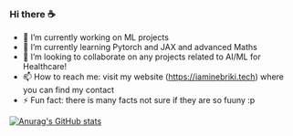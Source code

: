 ### Hi there ☕

- 🔭 I’m currently working on ML projects 
- 🌱 I’m currently learning Pytorch and JAX and advanced Maths
- 👯 I’m looking to collaborate on any projects related to AI/ML for Healthcare!
- 📫 How to reach me: visit my website (https://iaminebriki.tech) where you can find my contact
- ⚡ Fun fact: there is many facts not sure if they are so fuuny :p 
<!--
- 🤔 I’m looking for help with ...
- 💬 Ask me about ...
-->
[![Anurag's GitHub stats](https://github-readme-stats.vercel.app/api?username=iaminebriki&show=reviews,discussions_started,discussions_answered,prs_merged,prs_merged_percentage)](https://github.com/anuraghazra/github-readme-stats)
